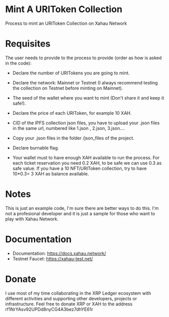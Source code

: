 # Mint A URIToken Collection

Process to mint an URIToken Collection on Xahau Network

# Requisites

The user needs to provide to the process to provide (order as how is asked in the code):

* Declare the number of URITokens you are going to mint.

* Declare the network: Mainnet or Testnet (I always recommend testing the collection on Testnet before minting on Mainnet).

* The seed of the wallet where you want to mint (Don't share it and keep it safe!).

* Declare the price of each URIToken, for example 10 XAH.

* CID of the IPFS collection json files, you have to upload your .json files in the same url, numbered like 1.json , 2.json, 3.json....

* Copy your .json files in the folder /json_files of the project.

* Declare burnable flag. 

* Your wallet must to have enough XAH available to run the process. For each ticket reservation you need 0.2 XAH, to be safe we can use 0.3 as safe value. If you have a 10 NFT/URIToken collection, try to have 10*0.3= 3 XAH as balance available.

# Notes

This is just an example code, I'm sure there are better ways to do this. I'm not a profesional developer and it is just a sample for those who want to play with Xahau Network.

# Documentation

* Documentation: https://docs.xahau.network/
* Testnet Faucet: https://xahau-test.net/

# Donate

I use most of my time collaborating in the XRP Ledger ecosystem with different activities and supporting other developers, projects or infrastructure. Feel free to donate XRP or XAH to the address rf1NrYAsv92UPDd8nyCG4A3bez7dhYE61r

